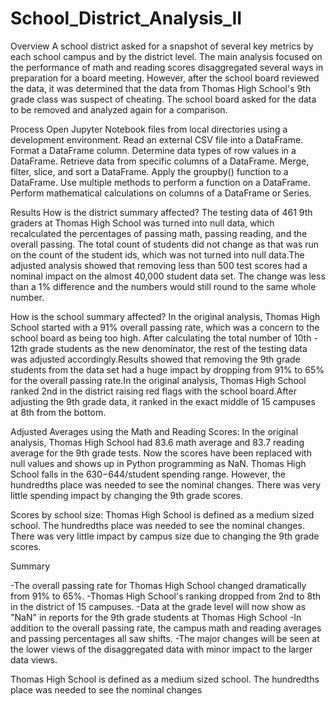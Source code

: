 # School_District_Analysis_II

Overview
A school district asked for a snapshot of several key metrics by each school campus and by the district level. 
The main analysis focused on the performance of math and reading scores disaggregated several ways in preparation for a board meeting. 
However, after the school board reviewed the data, it was determined that the data from Thomas High School's 9th grade class was suspect of cheating. 
The school board asked for the data to be removed and analyzed again for a comparison.

Process
Open Jupyter Notebook files from local directories using a development environment.
Read an external CSV file into a DataFrame.
Format a DataFrame column.
Determine data types of row values in a DataFrame.
Retrieve data from specific columns of a DataFrame.
Merge, filter, slice, and sort a DataFrame.
Apply the groupby() function to a DataFrame.
Use multiple methods to perform a function on a DataFrame.
Perform mathematical calculations on columns of a DataFrame or Series.

Results
How is the district summary affected?
The testing data of 461 9th graders at Thomas High School was turned into null data, which recalculated the percentages of passing math, 
passing reading, and the overall passing. The total count of students did not change as that was run on the count of the student ids, 
which was not turned into null data.The adjusted analysis showed that removing less than 500 test scores had a nominal impact on the
almost 40,000 student data set. The change was less than a 1% difference and the numbers would still round to the same whole number.

How is the school summary affected?
In the original analysis, Thomas High School started with a 91% overall passing rate, which was a concern to the school board 
as being too high. After calculating the total number of 10th - 12th grade students as the new denominator, 
the rest of the testing data was adjusted accordingly.Results showed that removing the 9th grade students from the data set had a 
huge impact by dropping from 91% to 65% for the overall passing rate.In the original analysis, 
Thomas High School ranked 2nd in the district raising red flags with the school board.After adjusting the 9th grade data, 
it ranked in the exact middle of 15 campuses at 8th from the bottom.

Adjusted Averages using the Math and Reading Scores:
In the original analysis, Thomas High School had 83.6 math average and 83.7 reading average for the 9th grade tests. 
Now the scores have been replaced with null values and shows up in Python programming as NaN. 
Thomas High School falls in the $630-$644/student spending range. However, the hundredths place was needed to see the nominal changes.
There was very little spending impact by changing the 9th grade scores.

Scores by school size:
Thomas High School is defined as a medium sized school. The hundredths place was needed to see the nominal changes.
There was very little impact by campus size due to changing the 9th grade scores.

Summary

-The overall passing rate for Thomas High School changed dramatically from 91% to 65%.
-Thomas High School's ranking dropped from 2nd to 8th in the district of 15 campuses.
-Data at the grade level will now show as "NaN" in reports for the 9th grade students at Thomas High School
-In addition to the overall passing rate, the campus math and reading averages and passing percentages all saw shifts.
-The major changes will be seen at the lower views of the disaggregated data with minor impact to the larger data views.

Thomas High School is defined as a medium sized school. The hundredths place was needed to see the nominal changes